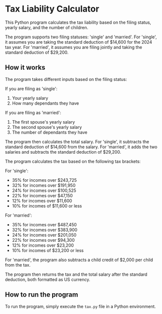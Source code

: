 # Tax Liability Calculator

This Python program calculates the tax liability based on the filing status, yearly salary, and the number of children.

The program supports two filing statuses: 'single' and 'married'. For 'single', it assumes you are taking the standard deduction of $14,600 for the 2024 tax year. For 'married', it assumes you are filing jointly and taking the standard deduction of $29,200.

## How it works

The program takes different inputs based on the filing status:

If you are filing as 'single':
1. Your yearly salary
2. How many dependants they have

If you are filing as 'married':
1. The first spouse's yearly salary
2. The second spouse's yearly salary
3. The number of dependants they have

The program then calculates the total salary. For 'single', it subtracts the standard deduction of $14,600 from the salary. For 'married', it adds the two salaries and subtracts the standard deduction of $29,200.

The program calculates the tax based on the following tax brackets:

For 'single':
- 35% for incomes over $243,725
- 32% for incomes over $191,950
- 24% for incomes over $100,525
- 22% for incomes over $47,150
- 12% for incomes over $11,600
- 10% for incomes of $11,600 or less

For 'married':
- 35% for incomes over $487,450
- 32% for incomes over $383,900
- 24% for incomes over $201,050
- 22% for incomes over $94,300
- 12% for incomes over $23,200
- 10% for incomes of $23,200 or less

For 'married', the program also subtracts a child credit of $2,000 per child from the tax.

The program then returns the tax and the total salary after the standard deduction, both formatted as US currency.

## How to run the program

To run the program, simply execute the `tax.py` file in a Python environment.